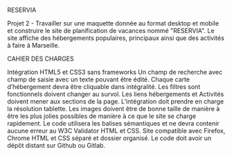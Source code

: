 RESERVIA

Projet 2 - Travailler sur une maquette donnée au format desktop et mobile et construire le site de planification de vacances nommé "RESERVIA". Le site affiche des hébergements populaires, principaux ainsi que des activités à faire à Marseille.

CAHIER DES CHARGES

Intégration HTML5 et CSS3 sans frameworks
Un champ de recherche avec champ de saisie avec un texte pouvant être édité.
Chaque carte d’hébergement devra être cliquable dans intégralité.
Les filtres sont fonctionnels doivent changer au survol.
Les liens hébergements et Activités doivent mener aux sections de la page.
L’intégration doit prendre en charge la résolution tablette.
Les images doivent être de bonne taille de manière à être les plus jolies possibles de manière à ce que le site se charge rapidement.
Le code utilisera les balises sémantiques et ne devra contenir aucune erreur au W3C Validator HTML et CSS.
Site compatible avec Firefox, Chrome
HTML et CSS séparé et dossier organisé.
Le code doit avoir un dépôt distant sur Github ou Gitlab.
